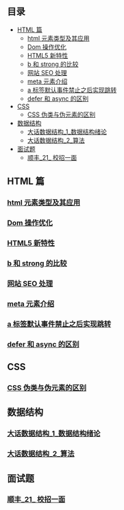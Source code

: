 ## 目录
<!-- vim-markdown-toc GitLab -->

* [HTML 篇](#html-篇)
	* [html 元素类型及其应用](#html-元素类型及其应用)
	* [Dom 操作优化](#dom-操作优化)
	* [HTML5 新特性](#html5-新特性)
	* [b 和 strong 的比较](#b-和-strong-的比较)
	* [网站 SEO 处理](#网站-seo-处理)
	* [meta 元素介绍](#meta-元素介绍)
	* [a 标签默认事件禁止之后实现跳转](#a-标签默认事件禁止之后实现跳转)
	* [defer 和 async 的区别](#defer-和-async-的区别)
* [CSS](#css)
	* [CSS 伪类与伪元素的区别](#css-伪类与伪元素的区别)
* [数据结构](#数据结构)
	* [大话数据结构_1_数据结构绪论](#大话数据结构_1_数据结构绪论)
	* [大话数据结构_2_算法](#大话数据结构_2_算法)
* [面试题](#面试题)
	* [顺丰_21_ 校招一面](#顺丰_21_-校招一面)

<!-- vim-markdown-toc -->
## HTML 篇
### [html 元素类型及其应用](./前端/HTML/20_09_15/html布局元素的分类.md)
### [Dom 操作优化](./前端/HTML/20_09_17/Dom操作优化.md) 
### [HTML5 新特性](./前端/HTML/20_09_18/html5新特性.md) 
### [b 和 strong 的比较](./前端/HTML/20_09_19/b和strong的比较.md) 
### [网站 SEO 处理](./前端/HTML/20_09_23/网站SEO处理.md) 
### [meta 元素介绍](./前端/HTML/20_09_25/meta元素介绍.md) 
### [a 标签默认事件禁止之后实现跳转](./前端/20_09_25/a标签默认事件禁止之后实现跳转.md) 
### [defer 和 async 的区别](./前端/20_09_26/defer和async的区别.md) 

## CSS
### [CSS 伪类与伪元素的区别](./前端/CSS/20_09_27/CSS伪类与伪元素的区别.md)

## 数据结构
### [大话数据结构_1_数据结构绪论](./数据结构/20_09_15/大话数据结构_1_数据结构绪论.md)
### [大话数据结构_2_算法](./数据结构/20_09_23/大话数据结构_2_算法.md)

## 面试题
### [顺丰_21_ 校招一面](./面试题/20_09_20/顺丰_21_校招一面.md)
